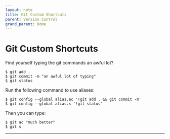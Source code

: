 ```yaml
---
layout: note
title: Git Custom Shortcuts
parent: Version Control
grand_parent: Home
---
```


# Git Custom Shortcuts

Find yourself typing the git commands an awful lot?

```shell
$ git add .
$ git commit -m "an awful lot of typing"
$ git status
```

Run the following command to use aliases:

```shell
$ git config --global alias.ac '!git add . && git commit -m'
$ git config --global alias.s '!git status'
```

Then you can type:

```shell
$ git ac "much better"
$ git s
```

---
